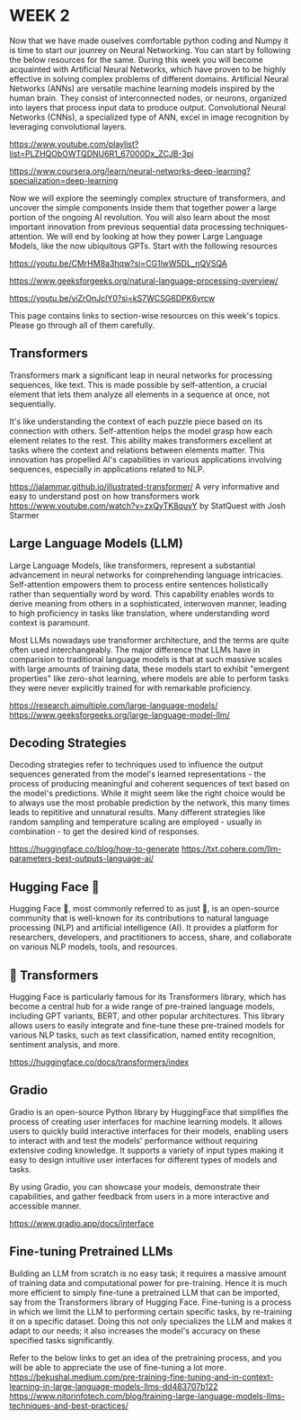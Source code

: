 # WEEK 2

Now that we have made ouselves comfortable python coding and Numpy it is time to start our jounrey on Neural Networking. You can start by following the below resources for the same. During this week you will become
acquainted with Artificial Neural Networks, which have proven to be highly effective in solving complex problems of different domains. Artificial Neural Networks (ANNs) are versatile machine learning models inspired
by the human brain. They consist of interconnected nodes, or neurons, organized into layers that process input data to produce output. Convolutional Neural Networks (CNNs), a specialized type of ANN, excel in image
recognition by leveraging convolutional layers.

https://www.youtube.com/playlist?list=PLZHQObOWTQDNU6R1_67000Dx_ZCJB-3pi

https://www.coursera.org/learn/neural-networks-deep-learning?specialization=deep-learning

Now we will explore the seemingly complex structure of transformers, and uncover the simple components inside them that together power a large portion of the ongoing AI revolution. You will also learn about the most important innovation from previous sequential data processing techniques- attention. We will end by looking at how they power Large Language Models, like the now ubiquitous GPTs. Start with the following resources

https://youtu.be/CMrHM8a3hqw?si=CG1lwW5DL_nQVSQA

https://www.geeksforgeeks.org/natural-language-processing-overview/

https://youtu.be/viZrOnJclY0?si=kS7WCSG6DPK6vrcw

This page contains links to section-wise resources on this week's topics. Please go through all of them carefully.
## Transformers
Transformers mark a significant leap in neural networks for processing sequences, like text. This is made possible by self-attention, a crucial element that lets them analyze all elements in a sequence at once, not sequentially.

It's like understanding the context of each puzzle piece based on its connection with others. Self-attention helps the model grasp how each element relates to the rest. This ability makes transformers excellent at tasks where the context and relations between elements matter. This innovation has propelled AI's capabilities in various applications involving sequences, especially in applications related to NLP.

https://jalammar.github.io/illustrated-transformer/   A very informative and easy to understand post on how transformers work
https://www.youtube.com/watch?v=zxQyTK8quyY  by StatQuest with Josh Starmer

## Large Language Models (LLM)
Large Language Models, like transformers, represent a substantial advancement in neural networks for comprehending language intricacies. Self-attention empowers them to process entire sentences holistically rather than sequentially word by word. This capability enables words to derive meaning from others in a sophisticated, interwoven manner, leading to high proficiency in tasks like translation, where understanding word context is paramount.

Most LLMs nowadays use transformer architecture, and the terms are quite often used interchangeably. The major difference that LLMs have in comparision to traditional language models is that at such massive scales with large amounts of training data, these models start to exhibit "emergent properties" like zero-shot learning, where models are able to perform tasks they were never explicitly trained for with remarkable proficiency.

https://research.aimultiple.com/large-language-models/
https://www.geeksforgeeks.org/large-language-model-llm/

## Decoding Strategies
Decoding strategies refer to techniques used to influence the output sequences generated from the model's learned representations - the process of producing meaningful and coherent sequences of text based on the model's predictions. While it might seem like the right choice would be to always use the most probable prediction by the network, this many times leads to repititive and unnatural results. Many different strategies like random sampling and temperature scaling are employed - usually in combination - to get the desired kind of responses.

https://huggingface.co/blog/how-to-generate
https://txt.cohere.com/llm-parameters-best-outputs-language-ai/

## Hugging Face 🤗
Hugging Face 🤗, most commonly referred to as just 🤗, is an open-source community that is well-known for its contributions to natural language processing (NLP) and artificial intelligence (AI). It provides a platform for researchers, developers, and practitioners to access, share, and collaborate on various NLP models, tools, and resources.

## 🤗 Transformers
Hugging Face is particularly famous for its Transformers library, which has become a central hub for a wide range of pre-trained language models, including GPT variants, BERT, and other popular architectures. This library allows users to easily integrate and fine-tune these pre-trained models for various NLP tasks, such as text classification, named entity recognition, sentiment analysis, and more.

https://huggingface.co/docs/transformers/index

## Gradio
Gradio is an open-source Python library by HuggingFace that simplifies the process of creating user interfaces for machine learning models. It allows users to quickly build interactive interfaces for their models, enabling users to interact with and test the models' performance without requiring extensive coding knowledge. It supports a variety of input types making it easy to design intuitive user interfaces for different types of models and tasks.

By using Gradio, you can showcase your models, demonstrate their capabilities, and gather feedback from users in a more interactive and accessible manner.

https://www.gradio.app/docs/interface

## Fine-tuning Pretrained LLMs
Building an LLM from scratch is no easy task; it requires a massive amount of training data and computational power for pre-training. Hence it is much more efficient to simply fine-tune a pretrained LLM that can be imported, say from the Transformers library of Hugging Face. Fine-tuning is a process in which we limit the LLM to performing certain specific tasks, by re-training it on a specific dataset. Doing this not only specializes the LLM and makes it adapt to our needs; it also increases the model's accuracy on these specified tasks significantly.

Refer to the below links to get an idea of the pretraining process, and you will be able to appreciate the use of fine-tuning a lot more.
https://bekushal.medium.com/pre-training-fine-tuning-and-in-context-learning-in-large-language-models-llms-dd483707b122
https://www.nitorinfotech.com/blog/training-large-language-models-llms-techniques-and-best-practices/





